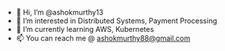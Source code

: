 - 👋 Hi, I’m @ashokmurthy13
- 👀 I’m interested in Distributed Systems, Payment Processing
- 🌱 I’m currently learning AWS, Kubernetes
- 📫 You can reach me @ ashokmurthy88@gmail.com

<!---
ashokmurthy13/ashokmurthy13 is a ✨ special ✨ repository because its `README.md` (this file) appears on your GitHub profile.
You can click the Preview link to take a look at your changes.
--->
